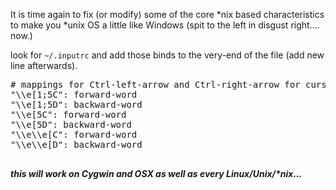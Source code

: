 It is time again to fix (or modify) some of the core *nix based characteristics to make you *unix OS a little like Windows (spit to the left in disgust right.... now.)

look for <code>~/.inputrc</code> and add those binds to the very-end of the file (add new line afterwards).

<pre>
# mappings for Ctrl-left-arrow and Ctrl-right-arrow for cursor word-wise moving.
"\\e[1;5C": forward-word
"\\e[1;5D": backward-word
"\\e[5C": forward-word
"\\e[5D": backward-word
"\\e\\e[C": forward-word
"\\e\\e[D": backward-word

</pre>

<strong><em>this will work on Cygwin and OSX as well as every Linux/Unix/*nix...</em></strong>